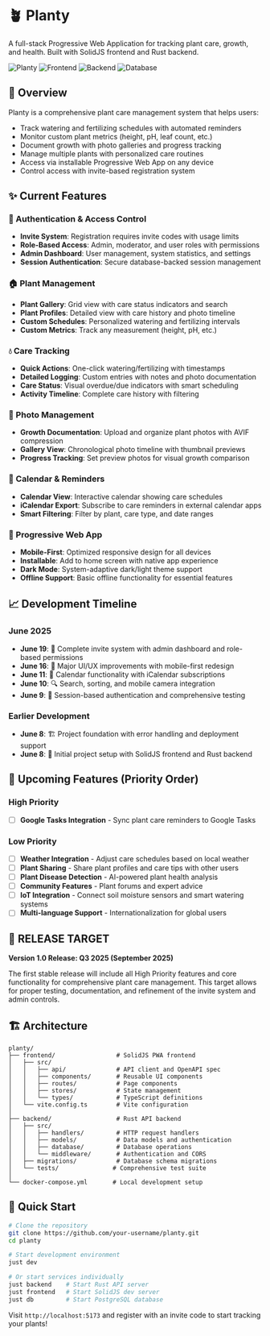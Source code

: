 # 🪴 Planty

A full-stack Progressive Web Application for tracking plant care, growth, and health. Built with SolidJS frontend and Rust backend.

![Planty](https://img.shields.io/badge/status-in%20development-yellow)
![Frontend](https://img.shields.io/badge/frontend-SolidJS-blue)
![Backend](https://img.shields.io/badge/backend-Rust-orange)
![Database](https://img.shields.io/badge/database-PostgreSQL-green)

## 🌟 Overview

Planty is a comprehensive plant care management system that helps users:
- Track watering and fertilizing schedules with automated reminders
- Monitor custom plant metrics (height, pH, leaf count, etc.)
- Document growth with photo galleries and progress tracking
- Manage multiple plants with personalized care routines
- Access via installable Progressive Web App on any device
- Control access with invite-based registration system

## ✨ Current Features

### 🔐 Authentication & Access Control
- **Invite System**: Registration requires invite codes with usage limits
- **Role-Based Access**: Admin, moderator, and user roles with permissions
- **Admin Dashboard**: User management, system statistics, and settings
- **Session Authentication**: Secure database-backed session management

### 🏠 Plant Management
- **Plant Gallery**: Grid view with care status indicators and search
- **Plant Profiles**: Detailed view with care history and photo timeline
- **Custom Schedules**: Personalized watering and fertilizing intervals
- **Custom Metrics**: Track any measurement (height, pH, etc.)

### 💧 Care Tracking
- **Quick Actions**: One-click watering/fertilizing with timestamps
- **Detailed Logging**: Custom entries with notes and photo documentation
- **Care Status**: Visual overdue/due indicators with smart scheduling
- **Activity Timeline**: Complete care history with filtering

### 📸 Photo Management
- **Growth Documentation**: Upload and organize plant photos with AVIF compression
- **Gallery View**: Chronological photo timeline with thumbnail previews
- **Progress Tracking**: Set preview photos for visual growth comparison

### 📅 Calendar & Reminders
- **Calendar View**: Interactive calendar showing care schedules
- **iCalendar Export**: Subscribe to care reminders in external calendar apps
- **Smart Filtering**: Filter by plant, care type, and date ranges

### 📱 Progressive Web App
- **Mobile-First**: Optimized responsive design for all devices
- **Installable**: Add to home screen with native app experience
- **Dark Mode**: System-adaptive dark/light theme support
- **Offline Support**: Basic offline functionality for essential features

## 📈 Development Timeline

### June 2025
- **June 19**: 🔐 Complete invite system with admin dashboard and role-based permissions
- **June 16**: 🎨 Major UI/UX improvements with mobile-first redesign
- **June 11**: 📅 Calendar functionality with iCalendar subscriptions
- **June 10**: 🔍 Search, sorting, and mobile camera integration
- **June 9**: 🔑 Session-based authentication and comprehensive testing

### Earlier Development
- **June 8**: 🏗️ Project foundation with error handling and deployment support
- **June 8**: 🚀 Initial project setup with SolidJS frontend and Rust backend

## 🚧 Upcoming Features (Priority Order)

### High Priority
- [ ] **Google Tasks Integration** - Sync plant care reminders to Google Tasks

### Low Priority
- [ ] **Weather Integration** - Adjust care schedules based on local weather
- [ ] **Plant Sharing** - Share plant profiles and care tips with other users
- [ ] **Plant Disease Detection** - AI-powered plant health analysis
- [ ] **Community Features** - Plant forums and expert advice
- [ ] **IoT Integration** - Connect soil moisture sensors and smart watering systems
- [ ] **Multi-language Support** - Internationalization for global users

## 🎯 RELEASE TARGET

**Version 1.0 Release: Q3 2025 (September 2025)**

The first stable release will include all High Priority features and core functionality for comprehensive plant care management. This target allows for proper testing, documentation, and refinement of the invite system and admin controls.

## 🏗️ Architecture

```
planty/
├── frontend/                 # SolidJS PWA frontend
│   ├── src/
│   │   ├── api/              # API client and OpenAPI spec
│   │   ├── components/       # Reusable UI components
│   │   ├── routes/           # Page components
│   │   ├── stores/           # State management
│   │   └── types/            # TypeScript definitions
│   └── vite.config.ts        # Vite configuration
│
├── backend/                  # Rust API backend
│   ├── src/
│   │   ├── handlers/         # HTTP request handlers
│   │   ├── models/           # Data models and authentication
│   │   ├── database/         # Database operations
│   │   └── middleware/       # Authentication and CORS
│   ├── migrations/           # Database schema migrations
│   └── tests/               # Comprehensive test suite
│
└── docker-compose.yml       # Local development setup
```

## 🚀 Quick Start

```bash
# Clone the repository
git clone https://github.com/your-username/planty.git
cd planty

# Start development environment
just dev

# Or start services individually
just backend    # Start Rust API server
just frontend   # Start SolidJS dev server
just db         # Start PostgreSQL database
```

Visit `http://localhost:5173` and register with an invite code to start tracking your plants!